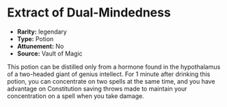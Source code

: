 
# Extract of Dual-Mindedness

* **Rarity:** legendary
* **Type:** Potion
* **Attunement:** No
* **Source:** Vault of Magic


This potion can be distilled only from a hormone found in the hypothalamus of a two-headed giant of genius intellect. For 1 minute after drinking this potion, you can concentrate on two spells at the same time, and you have advantage on Constitution saving throws made to maintain your concentration on a spell when you take damage.
